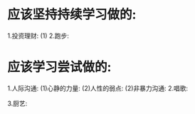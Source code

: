 # 应该坚持持续学习做的:
  1.投资理财:
    (1)
  2.跑步:

# 应该学习尝试做的:
  1.人际沟通:
    (1)心静的力量:
    (2)人性的弱点:
    (2)非暴力沟通:
  2.唱歌:
    
  3.厨艺: